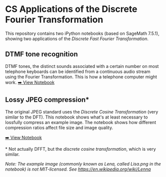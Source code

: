 # CS Applications of the Discrete Fourier Transformation

This repository contains two iPython notebooks (based on SageMath
7.5.1), showing two applications of the _Discrete Fast Fourier
Transformation_.


## DTMF tone recognition

DTMF tones, the distinct sounds associated with a certain number
on most telephone keyboards can be identified from a continuous audio
stream using the Fourier Transformation. This is how a telephone computer
might work.
[➡️ View Notebook](https://github.com/v4lli/fourier/blob/master/dtmf.ipynb)

## Lossy JPEG compression\*

The original JPEG standard uses the _Discrete Cosine Transformation_
(very similar to the DFT). This notebook shows what's at least
necessary to lossfully compress an example image. The notebook shows
how different compression ratios affect file size and image quality.

[➡️ View Notebook](https://github.com/v4lli/fourier/blob/master/GhettoJPEG.ipynb)

\* Not actually DFFT, but the _discrete cosine transformation_, which
is very similar.

_Note: The example image (commonly known as Lena, called Lisa.png in the notebook) is *not* MIT-licensed. See
https://en.wikipedia.org/wiki/Lenna_
